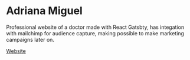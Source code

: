 # Adriana Miguel

Professional website of a doctor made with React Gatsbty, has integation with mailchimp for audience capture, making possible to make marketing campaigns later on.

[Website](http://draadrianamiguel.com.br)
